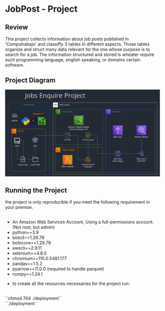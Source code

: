 # JobPost - Project

## Review
This project collects information about job posts published in 'Computrabajo' and classiffy 3 tables in different aspects.
Those tables organize and struct many data relevant for the one whose purpose is to search for a job. The information structured
and stored is wheater require such programming language, english speaking, or domains certain software.

## Project Diagram
![ProjectaDiagram](./diagrams/diagram4.png "ProjectaDiagram")

## Running the Project
the project is only reproducible if you meet the following requirement in your premise.<br>
<br>
- An Amazon Web Services Account, Using a full-permissions account. (Not root, but admin)
- python==3.9
- boto3==1.26.79
- botocore==1.29.79
- awscli==2.9.11
- selenium==4.8.0
- chromium==110.0.5481.177
- pandas==1.5.2
- pyarrow==11.0.0 (required to handle parquet)
- numpy==1.24.1

* to create all the resources necessaries for the project run:<br>
<br>
``chmod 744 ./deployment``<br>
``./deployment``<br>


